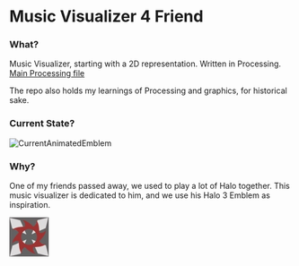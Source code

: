 # Music Visualizer 4 Friend

### What?
Music Visualizer, starting with a 2D representation. Written in Processing. [Main Processing file](/code/halo_3_emblem/halo_3_emblem/halo_3_emblem.pde)

The repo also holds my learnings of Processing and graphics, for historical sake.

### Current State?

![CurrentAnimatedEmblem](/output/current_output_animated.gif)

### Why?

One of my friends passed away, we used to play a lot of Halo together. This music visualizer is dedicated to him, and we use his Halo 3 Emblem as inspiration.

![Halo3Emblem](media/h3_emblem.jpg)
